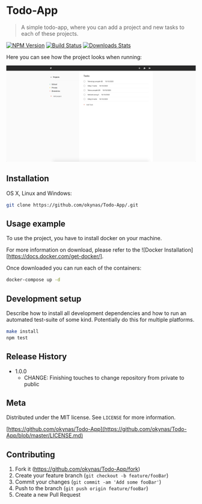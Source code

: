 # Todo-App
> A simple todo-app, where you can add a project and new tasks to each of these projects. 

[![NPM Version][npm-image]][npm-url]
[![Build Status][travis-image]][travis-url]
[![Downloads Stats][npm-downloads]][npm-url]

Here you can see how the project looks when running:

![TodoApp](https://github.com/okynas/Todo-App/blob/main/images/Todo-app.png)

## Installation

OS X, Linux and Windows:

```sh
git clone https://github.com/okynas/Todo-App/.git
```

## Usage example

To use the project, you have to install docker on your machine. 

For more information on download, please refer to the ![Docker Installation][https://docs.docker.com/get-docker/]. 

Once downloaded you can run each of the containers:

```sh
docker-compose up -d
```

## Development setup

Describe how to install all development dependencies and how to run an automated test-suite of some kind. Potentially do this for multiple platforms.

```sh
make install
npm test
```

## Release History

* 1.0.0
    * CHANGE: Finishing touches to change repository from private to public

## Meta


<!-- OkYNaS – [@YourTwitter](https://twitter.com/dbader_org) -->

Distributed under the MIT license. See ``LICENSE`` for more information.

[https://github.com/okynas/Todo-App](https://github.com/okynas/Todo-App/blob/master/LICENSE.md)

## Contributing

1. Fork it (<https://github.com/okynas/Todo-App/fork>)
2. Create your feature branch (`git checkout -b feature/fooBar`)
3. Commit your changes (`git commit -am 'Add some fooBar'`)
4. Push to the branch (`git push origin feature/fooBar`)
5. Create a new Pull Request

<!-- Markdown link & img dfn's -->
[npm-image]: https://img.shields.io/npm/v/datadog-metrics.svg?style=flat-square
[npm-url]: https://npmjs.org/package/datadog-metrics
[npm-downloads]: https://img.shields.io/npm/dm/datadog-metrics.svg?style=flat-square
[travis-image]: https://img.shields.io/travis/dbader/node-datadog-metrics/master.svg?style=flat-square
[travis-url]: https://travis-ci.org/dbader/node-datadog-metrics
[wiki]: https://github.com/yourname/yourproject/wiki
